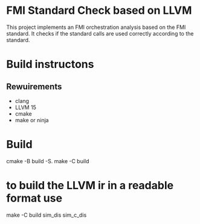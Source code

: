 # FMI Standard Check based on LLVM

This project implements an FMI orchestration analysis based on the FMI standard. It checks if the standard calls are used correctly according to the standard.



# Build instructons

## Rewuirements

* clang
* LLVM 15
* cmake
* make or ninja


# Build

cmake -B build -S.
make  -C build
# to build the LLVM ir in a readable format use
make -C build sim_dis sim_c_dis
